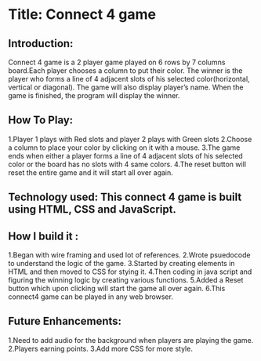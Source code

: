 # Title:  Connect 4 game
## Introduction:  

Connect 4 game is a 2 player game played on 6 rows by 7 columns board.Each player chooses a column to put their color. The winner is the player who forms a line of 4 adjacent slots of his selected color(horizontal, vertical or diagonal). The game will also display player’s name. When the game is finished, the program will display the winner. 

## How To Play:

1.Player 1 plays with Red slots and player 2 plays with Green slots
2.Choose a column to place your color by clicking on it with a mouse.
3.The game ends when either a player forms a line of 4 adjacent slots of his selected color or the board has no slots with 4 same colors.
4.The reset button will reset the entire game and it will start all over again.

## Technology used: This connect 4 game is built using HTML, CSS and JavaScript.

## How I build it :
1.Began with wire framing and used lot of references.
2.Wrote psuedocode to understand the logic of the game.
3.Started by creating elements in HTML and then moved to CSS for stying it.
4.Then coding in java script and figuring the winning logic by creating various functions.
5.Added a Reset button which upon clicking will start the game all over again.
6.This connect4 game can be played in any web browser.

## Future Enhancements:
1.Need to add audio for the background when players are playing the game.
2.Players earning points.
3.Add more CSS for more style.
